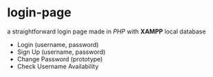 # login-page

a straightforward login page made in _PHP_ with **XAMPP** local database

* Login (username, password)
* Sign Up (username, password)
* Change Password (prototype)
* Check Username Availability
